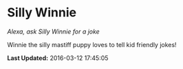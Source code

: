 # Silly Winnie
*Alexa, ask Silly Winnie for a joke*

Winnie the silly mastiff puppy loves to tell kid friendly jokes!

**Last Updated:** 2016-03-12 17:45:05